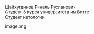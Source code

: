 Шайхутдинов Риналь Русланович 
<br>Студент 3 курса университета им Витте</br>
Студент нетологии

image.png